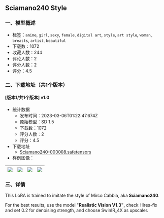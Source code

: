 ## Sciamano240 Style
### 一、模型概述

- 标签：`anime`, `girl`, `sexy`, `female`, `digital art`, `style`, `art style`, `woman`, `breasts`, `artist`, `beautiful`
- 下载数：1072
- 收藏人数：244
- 评论人数：2
- 评分人数：2
- 评分：4.5

### 二、下载地址（共1个版本）

#### [版本1/共1个版本] v1.0

- 统计数据
  - 发布时间：2023-03-06T01:22:47.674Z
  - 原始模型：SD 1.5
  - 下载数：1072
  - 评分人数：2
  - 评分：4.5
- 下载地址
  - [Sciamano240-000008.safetensors](https://civitai.com/api/download/models/18917)
- 样例图像：

| <img src="https://image.civitai.com/xG1nkqKTMzGDvpLrqFT7WA/c48a9709-1125-4964-d353-77e8bc224d00/width=450/197288.jpeg" /> | <img src="https://image.civitai.com/xG1nkqKTMzGDvpLrqFT7WA/b7195e1f-091d-44ad-8dd8-619028b15f00/width=450/197298.jpeg" /> | <img src="https://image.civitai.com/xG1nkqKTMzGDvpLrqFT7WA/a5166978-ceda-421b-7860-1a51c12c3000/width=450/197297.jpeg" /> | <img src="https://image.civitai.com/xG1nkqKTMzGDvpLrqFT7WA/2351efb7-20d9-4798-9ffe-7710cd82d800/width=450/197296.jpeg" /> |
| ---- | ---- | ---- | ---- |


### 三、详情
<p>This LoRA is trained to imitate the style of Mirco Cabbia, aka <strong>Sciamano240</strong>.</p><p>For the best results, use the model "<strong>Realistic Vision V1.3"</strong>, check Hires-fix and set 0.2 for denoising strength, and choose SwinIR_4X as upscaler.</p>